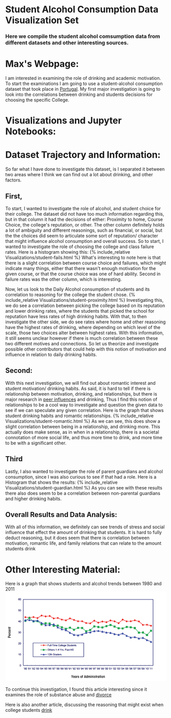 # Student Alcohol Consumption Data Visualization Set

### Here we compile the student alcohol comsumption data from different datasets and other interesting sources.

# Max's Webpage:
I am interested in examining the role of drinking and academic motivation. To start the examinations I am going to use a student-alcohol consumption dataset that took place in [Portugal](https://www.kaggle.com/uciml/student-alcohol-consumption?select=student-por.csv). My first major investigation is going to look into the correlations between drinking and students decisions for choosing the specific College.
# Visualizations and Jupyter Notebooks:


# Dataset Trajectory and Information:
So far what I have done to investigate this dataset, is I separated it between two areas where I think we can find out a lot about drinking, and other factors. 
## First,
To start, I wanted to investigate the role of alcohol, and student choice for their college. The dataset did not have too much information regarding this, but in that column it had the decisions of either: Proximity to home, Course Choice, the college's reputation, or other. The other column definitely holds a lot of ambiguity and different reasonings, such as financial, or social, but the the choices did seem to articulate some sort of reputation/ character that might influence alcohol consumption and overall success. So to start, I wanted to investigate the role of choosing the college and class failure rates. 
Here is a histogram showing this:
{% include_relative Visualizations/student-fails.html %}
What's interesting to note here is that there is a slight correlation between course choice and failures, which might indicate many things, either that there wasn't enough motivation for the given course, or that the course choice was one of hard ability. Second in failure rates was the other column, which is interesting. 

Now, let us look to the Daily Alcohol consumption of students and its correlation to reasoning for the college the student chose.
{% include_relative Visualizations/student-proximity.html %}
Investigating this, we do see a correlation between picking the college based on its reputation and lower drinking rates, where the students that picked the school for reputation have less rates of high drinking habits. With that, to then investigate the other side, we do see rates where home and other reasoning have the highest rates of drinking, where depending on which level of the scale, those two choices alter between highest rates. With this information, it still seems unclear however if there is much correlation between these two different motives and connections. So let us theorize and investigate possible other contributors that could help with this notion of motivation and influence in relation to daily drinking habits. 

## Second:
With this next investigation, we will find out about romantic interest and student motivation/ drinking habits. As said, it is hard to tell if there is relationship between motivation, drinking, and relationships, but there is major research in [peer influences](https://www.alcohol.org/teens/peer-pressure-drinking/) and drinking, Thus I find this notion of relationships to be a cool way to investigate and question the given data to see if we can speculate any given correlation. Here is the graph that shows student drinking habits and romantic relationships.
{% include_relative Visualizations/student-romantic.html %}
As we can see, this does show a slight correlation between being in a relationship, and drinking more. This actually does make sense, as in when in a relationship, there is a societal connotation of more social life, and thus more time to drink, and more time to be with a significant other. 




## Third
Lastly, I also wanted to investigate the role of parent guardians and alcohol consumption, since I was also curious to see if that had a role. Here is a Histogram that shows the results:
{% include_relative Visualizations/student-guardian.html %}
As you can see with these results there also does seem to be a correlation between non-parental guardians and higher drinking habits.

## Overall Results and Data Analysis:
With all of this information, we definitely can see trends of stress and social influence that effect the amount of drinking that students. It is hard to fully deduct reasoning, but it does seem that there is correlation between motivation, romantic life, and family relations that can relate to the amount students drink

# Other Interesting Material:
Here is a graph that shows students and alcohol trends between 1980 and 2011
![Student Alcohol Consumption](white03.png)

To continue this investigation, I found this article interesting since it examines the role of substance abuse and [divorce](https://www.projectknow.com/parents-guide/divorce-and-substance-abuse/)

Here is also another article, discussing the reasoning that might exist when college students [drink](https://www.ncbi.nlm.nih.gov/pmc/articles/PMC4214145/)